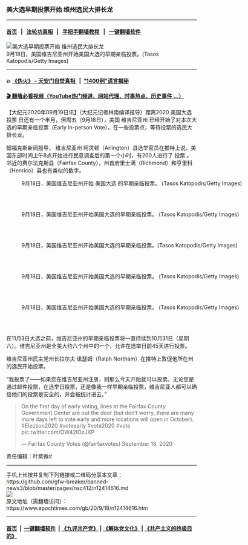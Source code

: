 ### 美大选早期投票开始 维州选民大排长龙
------------------------

#### [首页](https://github.com/gfw-breaker/banned-news3/blob/master/README.md) &nbsp;&nbsp;|&nbsp;&nbsp; [法轮功真相](https://github.com/begood0513/basic/blob/master/README.md)  &nbsp;&nbsp;|&nbsp;&nbsp; [手把手翻墙教程](https://github.com/gfw-breaker/guides/wiki)  &nbsp;&nbsp;|&nbsp;&nbsp; [一键翻墙软件](https://github.com/gfw-breaker/nogfw/blob/master/README.md)  



<div><img alt="美大选早期投票开始 维州选民大排长龙" class="attachment-djy_600_400 size-djy_600_400 wp-post-image" src="https://i.epochtimes.com/assets/uploads/2020/09/GettyImages-1273383826-600x400.jpg"/>
<div class="caption">
 9月18日，美国维吉尼亚州开始美国大选的早期亲临投票。(Tasos Katopodis/Getty Images)
</div></div><hr/>

#### 💥 [《伪火》 - 天安门自焚真相 ](http://158.247.195.190:10000/videos/blog/weihuo.html)&nbsp; |&nbsp; [“1400例”谎言揭秘  ](http://158.247.195.190:10000/videos/blog/jiexi1400.html)

#### [ 🎬  翻墙必看视频（YouTube热门频道、网站代理、时事热点、历史事件 ...）](https://github.com/gfw-breaker/links/blob/master/banned.md)

<div><p>
 【大纪元2020年09月19日讯】（大纪元记者林南编译报导）距离2020
 <ok href="https://www.epochtimes.com/gb/tag/%E7%BE%8E%E5%9B%BD%E5%A4%A7%E9%80%89.html">
  美国大选
 </ok>
 <ok href="https://www.epochtimes.com/gb/tag/%E6%8A%95%E7%A5%A8.html">
  投票
 </ok>
 日还有一个半月，但周五（9月18日），美国
 <ok href="https://www.epochtimes.com/gb/tag/%E7%BB%B4%E5%90%89%E5%B0%BC%E4%BA%9A%E5%B7%9E.html">
  维吉尼亚州
 </ok>
 已经开始了对本次大选的早期亲临投票（Early in-person Vote）。在一些投票点，等待投票的选民大排长龙。
</p>
<p>
 据福克斯新闻报导，
 <ok href="https://www.epochtimes.com/gb/tag/%E7%BB%B4%E5%90%89%E5%B0%BC%E4%BA%9A%E5%B7%9E.html">
  维吉尼亚州
 </ok>
 阿灵顿（Arlington）县选举官员在推特上说，美国东部时间上午8点开始进行民意调查后的第一个小时，有200人进行了
 <ok href="https://www.epochtimes.com/gb/tag/%E6%8A%95%E7%A5%A8.html">
  投票
 </ok>
 。邻近的费尔法克斯县（Fairfax County），州首府里士满（Richmond）和亨里科（Henrico）县也有类似的数字。
</p>
<figure class="wp-caption aligncenter" id="attachment_12414654" style="width: 600px">
 <ok href="https://i.epochtimes.com/assets/uploads/2020/09/GettyImages-1273383832.jpg">
  <img alt="" class="size-large wp-image-12414654" src="https://i.epochtimes.com/assets/uploads/2020/09/GettyImages-1273383832-600x400.jpg"/>
 </ok>
 <br/><figcaption class="wp-caption-text">
  9月18日，美国维吉尼亚州开始
  <ok href="https://www.epochtimes.com/gb/tag/%E7%BE%8E%E5%9B%BD%E5%A4%A7%E9%80%89.html">
   美国大选
  </ok>
  的早期亲临投票。 (Tasos Katopodis/Getty Images)
 </figcaption><br/>
</figure><br/>
<figure class="wp-caption aligncenter" id="attachment_12414656" style="width: 600px">
 <ok href="https://i.epochtimes.com/assets/uploads/2020/09/GettyImages-1273383809.jpg">
  <img alt="" class="size-large wp-image-12414656" src="https://i.epochtimes.com/assets/uploads/2020/09/GettyImages-1273383809-600x400.jpg"/>
 </ok>
 <br/><figcaption class="wp-caption-text">
  9月18日，美国维吉尼亚州开始美国大选的早期亲临投票。 (Tasos Katopodis/Getty Images)
 </figcaption><br/>
</figure><br/>
<figure class="wp-caption aligncenter" id="attachment_12414638" style="width: 600px">
 <ok href="https://i.epochtimes.com/assets/uploads/2020/09/GettyImages-1273384668.jpg">
  <img alt="" class="size-large wp-image-12414638" src="https://i.epochtimes.com/assets/uploads/2020/09/GettyImages-1273384668-600x400.jpg"/>
 </ok>
 <br/><figcaption class="wp-caption-text">
  9月18日，美国维吉尼亚州开始美国大选的早期亲临投票。(Tasos Katopodis/Getty Images)
 </figcaption><br/>
</figure><br/>
<figure class="wp-caption aligncenter" id="attachment_12414639" style="width: 600px">
 <ok href="https://i.epochtimes.com/assets/uploads/2020/09/GettyImages-1273384623.jpg">
  <img alt="" class="wp-image-12414639 size-large" src="https://i.epochtimes.com/assets/uploads/2020/09/GettyImages-1273384623-600x400.jpg"/>
 </ok>
 <br/><figcaption class="wp-caption-text">
  9月18日，美国维吉尼亚州开始美国大选的早期亲临投票。 (Tasos Katopodis/Getty Images)
 </figcaption><br/>
</figure><br/>
<figure class="wp-caption aligncenter" id="attachment_12414640" style="width: 600px">
 <ok href="https://i.epochtimes.com/assets/uploads/2020/09/GettyImages-1273383910.jpg">
  <img alt="" class="wp-image-12414640 size-large" src="https://i.epochtimes.com/assets/uploads/2020/09/GettyImages-1273383910-600x400.jpg"/>
 </ok>
 <br/><figcaption class="wp-caption-text">
  9月18日，美国维吉尼亚州开始美国大选的早期亲临投票。 (Tasos Katopodis/Getty Images)
 </figcaption><br/>
</figure><br/>
<p>
 在11月3日大选之前，维吉尼亚州的早期亲临投票将一直持续到10月31日（星期六）。维吉尼亚州是全美大约六个州中的一个，允许在选举日前45天进行投票。
</p>
<p>
 维吉尼亚州民主党州长拉尔夫·诺瑟姆（Ralph Northam）在推特上敦促他所在州的选民开始投票。
</p>
<p>
 “我投票了——如果您在维吉尼亚州注册，则那么今天开始就可以投票。无论您是通过邮件投票，在选举日投票，还是像我一样早期亲临投票，维吉尼亚人都可以确信他们的投票是安全的，并会被统计进去。”
</p>
<blockquote class="twitter-tweet">
 <p dir="ltr" lang="en">
  On the first day of early voting, lines at the Fairfax County Government Center are out the door (but don’t worry, there are many more days left to vote early and more locations will open in October).
  <ok href="https://twitter.com/hashtag/Election2020?src=hash&amp;ref_src=twsrc%5Etfw">
   #Election2020
  </ok>
  <ok href="https://twitter.com/hashtag/voteearly?src=hash&amp;ref_src=twsrc%5Etfw">
   #voteearly
  </ok>
  <ok href="https://twitter.com/hashtag/vote2020?src=hash&amp;ref_src=twsrc%5Etfw">
   #vote2020
  </ok>
  <ok href="https://twitter.com/hashtag/vote?src=hash&amp;ref_src=twsrc%5Etfw">
   #vote
  </ok>
  <ok href="https://t.co/OW42IOzJXP">
   pic.twitter.com/OW42IOzJXP
  </ok>
 </p>
 <p>
  — Fairfax County Votes (@fairfaxvotes)
  <ok href="https://twitter.com/fairfaxvotes/status/1306978058621026304?ref_src=twsrc%5Etfw">
   September 18, 2020
  </ok>
 </p>
</blockquote>
<p>
</p>
<p>
 责任编辑：叶紫微#
</p>
</div>
<hr/>
手机上长按并复制下列链接或二维码分享本文章：<br/>
https://github.com/gfw-breaker/banned-news3/blob/master/pages/nsc412/n12414616.md <br/>
<a href='https://github.com/gfw-breaker/banned-news3/blob/master/pages/nsc412/n12414616.md'><img src='https://github.com/gfw-breaker/banned-news3/blob/master/pages/nsc412/n12414616.md.png'/></a> <br/>
原文地址（需翻墙访问）：https://www.epochtimes.com/gb/20/9/18/n12414616.htm


------------------------
#### [首页](https://github.com/gfw-breaker/banned-news3/blob/master/README.md) &nbsp;|&nbsp; [一键翻墙软件](https://github.com/gfw-breaker/nogfw/blob/master/README.md) &nbsp;| [《九评共产党》](https://github.com/gfw-breaker/9ping.md/blob/master/README.md#九评之一评共产党是什么) | [《解体党文化》](https://github.com/gfw-breaker/jtdwh.md/blob/master/README.md) | [《共产主义的终极目的》](https://github.com/gfw-breaker/gczydzjmd.md/blob/master/README.md)


<img src='http://gfw-breaker.win/banned-news3/pages/nsc412/n12414616.md' width='0px' height='0px'/>